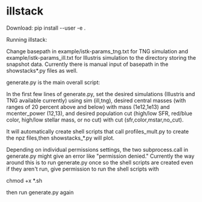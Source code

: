 # illstack
Download:
pip install --user -e .


Running illstack:

Change basepath in example/istk-params_tng.txt for TNG simulation and example/istk-params_ill.txt for Illustris simulation to the directory storing the snapshot data.
Currently there is manual input of basepath in the showstacks*.py files as well. 

generate.py is the main overall script:

In the first few lines of generate.py, set the desired simulations (Illustris and TNG available currently) using sim (ill,tng), desired central masses (with ranges of 20 percent above and below) with mass (1e12,1e13) and mcenter_power (12,13), and desired population cut (high/low SFR, red/blue color, high/low stellar mass, or no cut) with cut (sfr,color,mstar,no_cut).

It will automatically create shell scripts that call profiles_mult.py to create the npz files,then showstacks_*.py will plot.

Depending on individual permissions settings, the two subprocess.call in generate.py might give an error like "permission denied." Currently the way around this is to run generate.py once so the shell scripts are created even if they aren't run, give permission to run the shell scripts with

chmod +x *.sh

then run generate.py again
